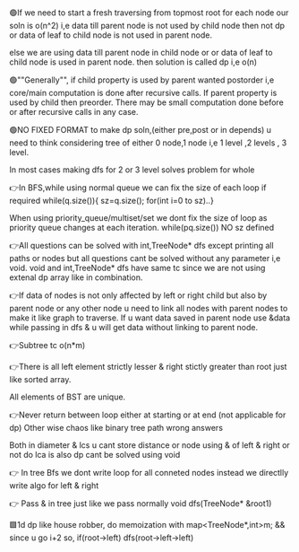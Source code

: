 🟢If we need to start a fresh traversing from topmost root for each node our soln is o(n^2) i,e data till parent node is not used by child node then not dp
or data of leaf to child node is not used in parent node.

else we are using data till parent node in child node or or data of leaf to child node is used in parent node. then solution is called dp i,e o(n)

🟢""Generally"", if child property is used by parent wanted postorder i,e core/main computation is done after recursive calls. If parent property is used by child then preorder. There may be small computation done before or after recursive calls in any case.


🟢NO FIXED FORMAT to make dp soln,(either pre,post or in depends) u need to think considering tree of either 0 node,1 node i,e 1 level ,2 levels , 3 level.
 
 In most cases making dfs for 2 or 3 level solves problem for whole

👉In BFS,while using normal queue we can fix the size of each loop if required while(q.size()){ sz=q.size(); for(int i=0 to sz)..}

When using priority_queue/multiset/set we dont fix the size of loop as priority queue changes at each iteration. while(pq.size()) NO sz defined


👉All questions can be solved with int,TreeNode* dfs except printing all paths or nodes but all questions cant be solved without any parameter i,e void.
void and int,TreeNode* dfs have same tc since we are not using extenal dp array like in combination.

👉If data of nodes is not only affected by left or right child but also by parent node or any other node u need to link all nodes with parent nodes to make it like graph to traverse.
If u want data saved in parent node use &data while passing in dfs & u will get data without linking to parent node.

👉Subtree tc o(n*m)

👉There is all left element strictly lesser & right stictly greater than root just like sorted array.

All elements of BST are unique.

👉Never return between loop either at starting or at end (not applicable for dp)
Other wise chaos like binary tree path wrong answers

Both in diameter & lcs u cant store distance or node using & of left & right or not do
lca is also dp cant be solved using void

👉 In tree Bfs we dont write loop for all conneted nodes instead we directlly write algo for left & right

👉 Pass & in tree just like we pass normally void dfs(TreeNode* &root1)

🟩1d dp like house robber, do memoization with map<TreeNode*,int>m; && since u go i+2 so, if(root->left) dfs(root->left->left)
